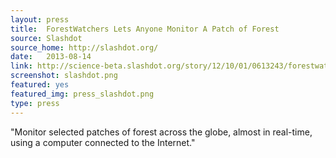 ```yaml
---
layout: press
title:  ForestWatchers Lets Anyone Monitor A Patch of Forest
source: Slashdot
source_home: http://slashdot.org/ 
date:   2013-08-14
link: http://science-beta.slashdot.org/story/12/10/01/0613243/forestwatchers-lets-anyone-monitor-a-patch-of-forest
screenshot: slashdot.png
featured: yes
featured_img: press_slashdot.png
type: press
---
```


"Monitor selected patches of forest across the globe, almost in real-time, using a computer connected to the Internet."
